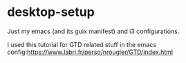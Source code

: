 # desktop-setup
Just my emacs (and its guix manifest) and i3 configurations.

I used this tutorial for GTD related stuff in the emacs config:https://www.labri.fr/perso/nrougier/GTD/index.html
